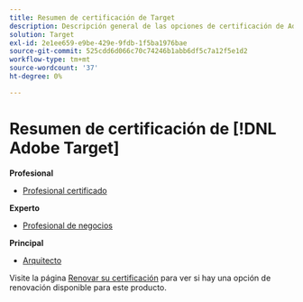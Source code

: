 ```yaml
---
title: Resumen de certificación de Target
description: Descripción general de las opciones de certificación de Adobe Target
solution: Target
exl-id: 2e1ee659-e9be-429e-9fdb-1f5ba1976bae
source-git-commit: 525cdd6d066c70c74246b1abb6df5c7a12f5e1d2
workflow-type: tm+mt
source-wordcount: '37'
ht-degree: 0%

---
```


# Resumen de certificación de [!DNL Adobe Target]

**Profesional**

* [Profesional certificado](/help/certifications/at/at-p-business.md) <!--AD0-E408-->

**Experto**

* [Profesional de negocios](/help/certifications/at/at-e-business.md) <!--AD0-E406-->

**Principal**

* [Arquitecto](/help/certifications/at/at-m-architect0623.md) <!--AD0-E409-->

Visite la página [Renovar su certificación](/help/certifications/renew.md) para ver si hay una opción de renovación disponible para este producto.
